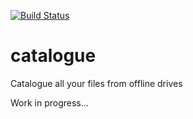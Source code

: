 [![Build Status](https://travis-ci.com/creativeprojects/catalogue.svg?branch=master)](https://travis-ci.com/creativeprojects/catalogue)

# catalogue

Catalogue all your files from offline drives

Work in progress...

